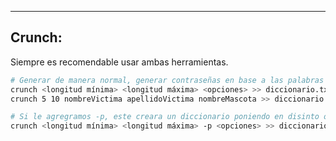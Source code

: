 
---
## Crunch: 
Siempre es recomendable usar ambas herramientas.

```bash
# Generar de manera normal, generar contraseñas en base a las palabras que pasemos:
crunch <longitud mínima> <longitud máxima> <opciones> >> diccionario.txt
crunch 5 10 nombreVictima apellidoVictima nombreMascota >> diccionario.txt

# Si le agregramos -p, este creara un diccionario poniendo en disinto orden las palabras
crunch <longitud mínima> <longitud máxima> -p <opciones> >> diccionario.txt
```